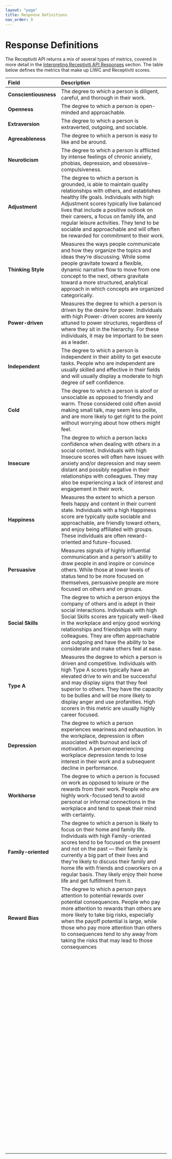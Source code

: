 ```yaml
---
layout: "page"
title: Response Definitions
nav_order: 9
---
```


# Response Definitions

The Receptiviti API returns a mix of several types of metrics, covered in more detail in the [Interpreting Receptiviti API Responses](interpreting_api_responses) section. The table below defines the metrics that make up LIWC and Receptiviti scores.

| Field       | Description        |
|:-------------|:------------------|
|**Conscientiousness**           |The degree to which a person is diligent, careful, and thorough in their work.                         |
|**Openness**           |The degree to which a person is open-minded and approachable.                        |
|**Extraversion**           |The degree to which a person is extraverted, outgoing, and sociable.                        |
|**Agreeableness**           |The degree to which a person is easy to like and be around.                        |
|**Neuroticism**           |The degree to which a person is afflicted by intense feelings of chronic anxiety, phobias, depression, and obsessive-compulsiveness.                         |
|**Adjustment**           |The degree to which a person is grounded, is able to maintain quality relationships with others, and establishes healthy life goals. Individuals with high Adjustment scores typically live balanced lives that include a positive outlook on their careers, a focus on family life, and regular leisure activities. They tend to be sociable and approachable and will often be rewarded for commitment to their work.                         |
|**Thinking Style**           |Measures the ways people communicate and how they organize the topics and ideas they’re discussing. While some people gravitate toward a flexible, dynamic narrative flow to move from one concept to the next, others gravitate toward a more structured, analytical approach in which concepts are organized categorically.                         |
|**Power-driven**           |Measures the degree to which a person is driven by the desire for power. Individuals with high Power-driven scores are keenly attuned to power structures, regardless of where they sit in the hierarchy. For these individuals, it may be important to be seen as a leader.                         |
|**Independent**           |The degree to which a person is independent in their ability to get execute tasks. People who are independent are usually skilled and effective in their fields and will usually display a moderate to high degree of self confidence.                        |
|**Cold**           |The degree to which a person is aloof or unsociable as opposed to friendly and warm. Those considered cold often avoid making small talk, may seem less polite, and are more likely to get right to the point without worrying about how others might feel.                         |
|**Insecure**           |The degree to which a person lacks confidence when dealing with others in a social context. Individuals with high Insecure scores will often have issues with anxiety and/or depression and may seem distant and possibly negative in their relationships with colleagues. They may also be experiencing a lack of interest and engagement in their work.                         |
|**Happiness**           |Measures the extent to which a person feels happy and content in their current state. Individuals with a high Happiness score are typically quite sociable and approachable, are friendly toward others, and enjoy being affiliated with groups. These individuals are often reward-oriented and future-focused.                         |
|**Persuasive**           |Measures signals of highly influential communication and a person's ability to draw people in and inspire or convince others. While those at lower levels of status tend to be more focused on themselves, persuasive people are more focused on others and on groups.                         |
|**Social Skills**           |The degree to which a person enjoys the company of others and is adept in their social interactions. Individuals with high Social Skills scores are typically well-liked in the workplace and enjoy good working relationships and friendships with many colleagues. They are often approachable and outgoing and have the ability to be considerate and make others feel at ease.                         |
|**Type A**           |Measures the degree to which a person is driven and competitive. Individuals with high Type A scores typically have an elevated drive to win and be successful and may display signs that they feel superior to others. They have the capacity to be bullies and will be more likely to display anger and use profanities. High scorers in this metric are usually highly career focused.                         |
|**Depression**           |The degree to which a person experiences weariness and exhaustion. In the workplace, depression is often associated with burnout and lack of motivation. A person experiencing workplace depression tends to lose interest in their work and a subsequent decline in performance.                         |
|**Workhorse**           |The degree to which a person is focused on work as opposed to leisure or the rewards from their work. People who are highly work-focused tend to avoid personal or informal connections in the workplace and tend to speak their mind with certainty.|
|**Family-oriented**           |The degree to which a person is likely to focus on their home and family life. Individuals with high Family-oriented scores tend to be focused on the present and not on the past — their family is currently a big part of their lives and they're likely to discuss their family and home life with friends and coworkers on a regular basis. They likely enjoy their home life and get fulfillment from it.                        |
|**Reward Bias**           |The degree to which a person pays attention to potential rewards over potential consequences. People who pay more attention to rewards than others are more likely to take big risks, especially when the payoff potential is large, while those who pay more attention than others to consequences tend to shy away from taking the risks that may lead to those consequences                         |
|           |                        |
|           |                        |
|           |                        |
|           |                        |
|           |                        |
|           |                        |
|           |                        |
|           |                        |
|           |                        |
|           |                        |
|           |                        |
|           |                        |
|           |                        |
|           |                        |
|           |                        |
|           |                        |
|           |                        |
|           |                        |
|           |                        |
|           |                        |
|           |                        |
|           |                        |
|           |                        |
|           |                        |
|           |                        |
|           |                        |
|           |                        |
|           |                        |
|           |                        |
|           |                        |
|           |                        |
|           |                        |
|           |                        |
|           |                        |
|           |                        |
|           |                        |
|           |                        |
|           |                        |
|           |                        |
|           |                        |
|           |                        |
|           |                        |
|           |                        |
|           |                        |
|           |                        |
|           |                        |
|           |                        |
|           |                        |
|           |                        |
|           |                        |
|           |                        |
|           |                        |
|           |                        |
|           |                        |
|           |                        |
|           |                        |
|           |                        |
|           |                        |
|           |                        |
|           |                        |
|           |                        |
|           |                        |
|           |                        |
|           |                        |
|           |                        |
|           |                        |
|           |                        |
|           |                        |
|           |                        |
|           |                        |
|           |                        |
|           |                        |
|           |                        |
|           |                        |
|           |                        |
|           |                        |
|           |                        |
|           |                        |
|           |                        |
|           |                        |
|           |                        |
|           |                        |
|           |                        |
|           |                        |
|           |                        |
|           |                        |
|           |                        |
|           |                        |
|           |                        |
|           |                        |
|           |                        |
|           |                        |
|           |                        |
|           |                        |
|           |                        |
|           |                        |
|           |                        |
|           |                        |
|           |                        |
|           |                        |
|           |                        |
|           |                        |
|           |                        |
|           |                        |
|           |                        |
